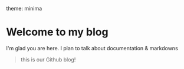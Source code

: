 theme: minima

# Welcome to my blog

I'm glad you are here. I plan to talk about documentation & markdowns
>this is our Github blog!
